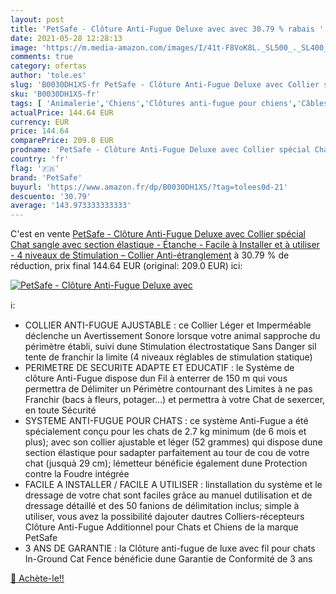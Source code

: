 ```yaml
---
layout: post
title: 'PetSafe - Clôture Anti-Fugue Deluxe avec avec 30.79 % rabais '
date: 2021-05-28 12:28:13
image: 'https://m.media-amazon.com/images/I/41t-F8VoK8L._SL500_._SL400_.jpg'
comments: true
category: ofertas
author: 'tole.es'
slug: 'B0030DH1XS-fr PetSafe - Clôture Anti-Fugue Deluxe avec Collier spécial...'
sku: 'B0030DH1XS-fr'
tags: [ 'Animalerie','Chiens','Clôtures anti-fugue pour chiens','Câbles et piquets dattache pour chiens','petsafe', ]
actualPrice: 144.64 EUR
currency: EUR
price: 144.64
comparePrice: 209.0 EUR
prodname: 'PetSafe - Clôture Anti-Fugue Deluxe avec Collier spécial Chat  sangle avec section élastique  - Étanche - Facile à Installer et à utiliser - 4 niveaux de Stimulation – Collier Anti-étranglement'
country: 'fr'
flag: '🇫🇷'
brand: 'PetSafe'
buyurl: 'https://www.amazon.fr/dp/B0030DH1XS/?tag=tolees0d-21'
descuento: '30.79'
average: '143.973333333333'
---
```


C'est en vente [PetSafe - Clôture Anti-Fugue Deluxe avec Collier spécial Chat  sangle avec section élastique  - Étanche - Facile à Installer et à utiliser - 4 niveaux de Stimulation – Collier Anti-étranglement](https://www.amazon.fr/dp/B0030DH1XS/?tag=tolees0d-21)  à  30.79 % de réduction, prix final  144.64 EUR (original: 209.0 EUR) ici:

[![PetSafe - Clôture Anti-Fugue Deluxe avec](https://m.media-amazon.com/images/I/41t-F8VoK8L._SL500_._SL400_.jpg)](https://www.amazon.fr/dp/B0030DH1XS/?tag=tolees0d-21)

ℹ️:

- COLLIER ANTI-FUGUE AJUSTABLE : ce Collier Léger et Imperméable déclenche un Avertissement Sonore lorsque votre animal sapproche du périmètre établi, suivi dune Stimulation électrostatique Sans Danger sil tente de franchir la limite (4 niveaux réglables de stimulation statique)
- PERIMETRE DE SECURITE ADAPTE ET EDUCATIF : le Système de clôture Anti-Fugue dispose dun Fil à enterrer de 150 m qui vous permettra de Délimiter un Périmètre contournant des Limites à ne pas Franchir (bacs à fleurs, potager...) et permettra à votre Chat de sexercer, en toute Sécurité
- SYSTEME ANTI-FUGUE POUR CHATS : ce système Anti-Fugue a été spécialement conçu pour les chats de 2.7 kg minimum (de 6 mois et plus); avec son collier ajustable et léger (52 grammes) qui dispose dune section élastique pour sadapter parfaitement au tour de cou de votre chat (jusquà 29 cm); lémetteur bénéficie également dune Protection contre la Foudre intégrée
- FACILE A INSTALLER / FACILE A UTILISER : linstallation du système et le dressage de votre chat sont faciles grâce au manuel dutilisation et de dressage détaillé et des 50 fanions de délimitation inclus; simple à utiliser, vous avez la possibilité dajouter dautres Colliers-récepteurs Clôture Anti-Fugue Additionnel pour Chats et Chiens de la marque PetSafe
- 3 ANS DE GARANTIE : la Clôture anti-fugue de luxe avec fil pour chats In-Ground Cat Fence bénéficie dune Garantie de Conformité de 3 ans

[🛒 Achète-le!!](https://www.amazon.fr/dp/B0030DH1XS/?tag=tolees0d-21)
